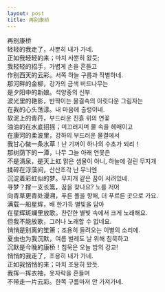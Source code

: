 ```yaml
---
layout: post
title: 再别康桥
---
```


<p>再别康桥<br />轻轻的我走了，사뿐히 내가 가네.<br />正如我轻轻的来；마치 사뿐히 왔듯;<br />我轻轻的招手，가볍게 손을 흔들고<br />作别西天的云彩。서쪽 하늘 구름과 작별하네.<br />那河畔的金柳，강가의 금색 버드나무는<br />是夕阳中的新娘。석양중의 신부.<br />波光里的艳影，반짝이는 물결속의 아릿다운 그림자는<br />在我的心头荡漾。내 마음에 출렁이네.<br />软泥上的青荇，부드러운 진흙 위의 연꽃<br />油油的在水底招摇；미끄러지며 물 속을 헤매이고<br />在康河的柔波里，강하의 부드러운 물결에서<br />我甘心做一条水草！난 기꺼이 하나의 수초가 되리！<br />那树荫下的一潭，나무 그늘 아래 연못은<br />不是清泉，是天上虹 맑은 샘물이 아니, 하늘에 걸린 무지개<br />揉碎在浮藻间，산산조각 난 무늬엔<br />沉淀着彩虹似的梦。무지개 같은 꿈이 서려있네.<br />寻梦？撑一支长篙，꿈을 찾나요? 노를 저어<br />向青草更青处漫溯，푸른 풀을 향해, 더 푸르른 곳으로 가요.<br />满载一船星辉，배 한가득 별빛을 담아<br />在星辉斑斓里放歌。찬란한 별빛 속에서 크게 노래해요.<br />但我不能放歌，그러나 노래할 수 없네요.<br />悄悄是别离的笙箫；조용히 들려오는 이별의 소리에.<br />夏虫也为我沉默，여름 벌레도 날 위해 침묵하고<br />沉默是今晚的康桥！침묵은 오늘 밤의 강교!<br />悄悄的我走了，조용히 내가 가네.<br />正如我悄悄的来；마치 조용히 왔듯.<br />我挥一挥衣袖，옷자락을 흔들며<br />不带走一片云彩。한쪽 구름마저 안 가져가네.</p>

